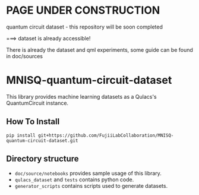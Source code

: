 # PAGE UNDER CONSTRUCTION
quantum circuit dataset - this repository will be soon completed

===> dataset is already accessible!

There is already the dataset and qml experiments, some guide can be found in doc/sources

# MNISQ-quantum-circuit-dataset

This library provides machine learning datasets as a Qulacs's QuantumCircuit instance.

## How To Install

```
pip install git+https://github.com/FujiiLabCollaboration/MNISQ-quantum-circuit-dataset.git
```

## Directory structure
- `doc/source/notebooks` provides sample usage of this library.
- `qulacs_dataset` and `tests` contains python code.
- `generator_scripts` contains scripts used to generate datasets.
